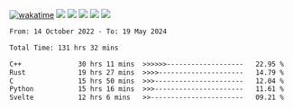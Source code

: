 [![wakatime](https://wakatime.com/badge/user/368879df-dc38-4b1a-86c4-8a2054a0e074.svg)](https://wakatime.com/@368879df-dc38-4b1a-86c4-8a2054a0e074)
<img src="https://img.shields.io/badge/Windows-0078D6?style=flat&logo=Windows&logoColor=white">
<img src="https://img.shields.io/badge/IntelliJ_IDEA-000000.svg?style=flat&logo=IntelliJ-IDEA&logoColor=white">
<img src="https://img.shields.io/badge/CLion-000000.svg?style=flat&logo=CLion&logoColor=white">
<img src="https://img.shields.io/badge/Visual_Studio_Code-007ACC?style=flat&logo=Visual-Studio-Code&logoColor=white">
<img src="https://img.shields.io/badge/Discord-5865F2?label=kano42&style=flat&logo=discord&logoColor=white">
<br>


<!--START_SECTION:waka-->

```txt
From: 14 October 2022 - To: 19 May 2024

Total Time: 131 hrs 32 mins

C++              30 hrs 11 mins  >>>>>>-------------------   22.95 %
Rust             19 hrs 27 mins  >>>>---------------------   14.79 %
C                15 hrs 50 mins  >>>----------------------   12.04 %
Python           15 hrs 16 mins  >>>----------------------   11.61 %
Svelte           12 hrs 6 mins   >>-----------------------   09.21 %
```

<!--END_SECTION:waka-->

